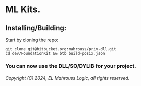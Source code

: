 # ML Kits.

## Installing/Building:

Start by cloning the repo:

```
git clone git@bitbucket.org:mahrouss/priv-dll.git
cd dev/FoundationKit && btb build-posix.json
```

###  You can now use the DLL/SO/DYLIB for your project.

###### Copyright (C) 2024, EL Mahrouss Logic, all rights reserved.
